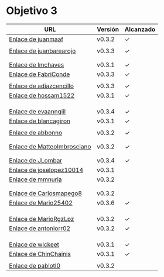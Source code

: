 # Objetivo 3


| URL                                                                                               | Versión | Alcanzado |
|---------------------------------------------------------------------------------------------------|---------|-----------|
| [Enlace de juanmaaf](https://github.com/juanmaaf/MoneyController/pull/13)                         | v0.3.2  | ✓         |
| <!-- Enlace de giorgiogiovanni -->                                                                |         |           |
| [Enlace de juanbarearojo](https://github.com/juanbarearojo/privateChef/pull/21)                   | v0.3.3  | ✓         |
| <!-- Enlace de sweetiepitie -->                                                                   |         |           |
| <!-- Enlace de jacarmona364 -->                                                                   |         |           |
| [ Enlace de lmchaves](https://github.com/lmchaves/OrganizarTaller/pull/23)                        | v0.3.1  | ✓         |
| [Enlace de FabriConde](https://github.com/FabriConde/CLIMB-VR/pull/14)                            | v0.3.3  | ✓         |
| <!-- Enlace de FerniCuesta -->                                                                    |         |           |
| [Enlace de adiazcencillo](https://github.com/adiazcencillo/GranadaInfo/pull/22)                   | v0.3.3  | ✓         |
| [Enlace de hossam1522](https://github.com/hossam1522/ModaTrack/pull/17)                           | v0.3.1  | ✓         |
| <!-- Enlace de clara99gf -->                                                                      |         |           |
| <!-- Enlace de Antoniogm03 -->                                                                    |         |           |
| <!-- Enlace de SantiGarvin -->                                                                    |         |           |
| [Enlace de evaanngiil](https://github.com/evaanngiil/WishfulGiving/pull/19)                       | v0.3.4  | ✓         |
| [Enlace de blancagiron](https://github.com/blancagiron/SeguraSenior/pull/19)                      | v0.3.1  | ✓         |
| <!-- Enlace de GaelGoncalba -->                                                                   |         |           |
| [Enlace de abbonno](https://github.com/abbonno/healthScheduler/pull/15)                           | v0.3.2  | ✓         |
| <!-- Enlace de oscargr-ugr -->                                                                    |         |           |
| <!-- Enlace de davidgutierrezperez -->                                                            |         |           |
| [Enlace de MatteoImbrosciano](https://github.com/MatteoImbrosciano/Medication-Management/pull/15) | v0.3.2  | ✓         |
| <!-- Enlace de Katakuri00 -->                                                                     |         |           |
| <!-- Enlace de MCL-2024 -->                                                                       |         |           |
| [Enlace de JLombar](https://github.com/JLombar/HorariosAutomatricula/pull/15)                     | v0.3.4  | ✓         |
| [Enlace de joselopez10014](https://github.com/joselopez10014/OrganizadorVJ/pull/11)               | v0.3.1  |           |
| [Enlace de mmnuria](https://github.com/mmnuria/PersonalSportCalendary/pull/19)                    | v0.3.2  |           |
| <!-- Enlace de M S C -->                                                                          |         |           |
| <!-- Enlace de javiernavacapa -->                                                                 |         |           |
| [Enlace de Carlosmapego8](https://github.com/Carlosmapego8/GoMountain/pull/16)                    | v0.3.2  |           |
| [Enlace de Mario25402](https://github.com/Mario25402/AskETSIIT/pull/24)                           | v0.3.6  | ✓         |
| <!-- Enlace de Pablorc7 -->                                                                       |         |           |
| <!-- Enlace de mrh117 -->                                                                         |         |           |
| <!-- Enlace de LuRDR -->                                                                          |         |           |
| [Enlace de MarioRgzLpz](https://github.com/MarioRgzLpz/ArbitrageBets/pull/18)                     | v0.3.2  | ✓         |
| [Enlace de antoniorr02](https://github.com/antoniorr02/MenuConsulter/pull/15)                     | v0.3.2  | ✓         |
| <!-- Enlace de alvarorcs2002 -->                                                                  |         |           |
| <!-- Enlace de eigenric -->                                                                       |         |           |
| <!-- Enlace de enger2003 -->                                                                      |         |           |
| [Enlace de wickeet](https://github.com/wickeet/Tripoli/pull/15)                                   | v0.3.1  | ✓         |
| [Enlace de ChinChainis](https://github.com/ChinChainis/Proyecto_Reparahorarios_IV2425/pull/23)    | v0.3.1  | ✓         |
| <!-- Enlace de anavaln -->                                                                        |         |           |
| [Enlace de pablotl0 ](https://github.com/pablotl0/EnviroTrack/pull/18)                            | v0.3.2  |           |
